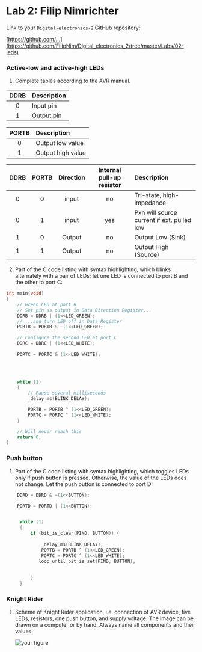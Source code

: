 # Lab 2: Filip Nimrichter

Link to your `Digital-electronics-2` GitHub repository:

   [https://github.com/...](https://github.com/FilipNim/Digital_electronics_2/tree/master/Labs/02-leds)


### Active-low and active-high LEDs

1. Complete tables according to the AVR manual.

| **DDRB** | **Description** |
| :-: | :-- |
| 0 | Input pin |
| 1 | Output pin|

| **PORTB** | **Description** |
| :-: | :-- |
| 0 | Output low value |
| 1 | Output high value|

| **DDRB** | **PORTB** | **Direction** | **Internal pull-up resistor** | **Description** |
| :-: | :-: | :-: | :-: | :-- |
| 0 | 0 | input | no | Tri-state, high-impedance |
| 0 | 1 | input | yes| Pxn will source current if ext. pulled low|
| 1 | 0 | Output | no | Output Low (Sink) |
| 1 | 1 | Output | no | Output High (Source) |

2. Part of the C code listing with syntax highlighting, which blinks alternately with a pair of LEDs; let one LED is connected to port B and the other to port C:

```c
int main(void)
{
    // Green LED at port B
    // Set pin as output in Data Direction Register...
    DDRB = DDRB | (1<<LED_GREEN);
    // ...and turn LED off in Data Register
    PORTB = PORTB & ~(1<<LED_GREEN);

    // Configure the second LED at port C
    DDRC = DDRC | (1<<LED_WHITE);
    
    PORTC = PORTC & (1<<LED_WHITE);
 
    


    while (1)
    {
        // Pause several milliseconds
        _delay_ms(BLINK_DELAY);

        PORTB = PORTB ^ (1<<LED_GREEN);
        PORTC = PORTC ^ (1<<LED_WHITE);
    }

    // Will never reach this
    return 0;
}
```
### Push button

1. Part of the C code listing with syntax highlighting, which toggles LEDs only if push button is pressed. Otherwise, the value of the LEDs does not change. Let the push button is connected to port D:

```c
    DDRD = DDRD & ~(1<<BUTTON);

    PORTD = PORTD | (1<<BUTTON);


	 while (1)
	 {    
		 if (bit_is_clear(PIND, BUTTON)) {
			 
			 _delay_ms(BLINK_DELAY);
			 PORTB = PORTB ^ (1<<LED_GREEN);
			 PORTC = PORTC ^ (1<<LED_WHITE);
			loop_until_bit_is_set(PIND, BUTTON); 
			
			 
		 }
	 }
```


### Knight Rider

1. Scheme of Knight Rider application, i.e. connection of AVR device, five LEDs, resistors, one push button, and supply voltage. The image can be drawn on a computer or by hand. Always name all components and their values!

   ![your figure]()
